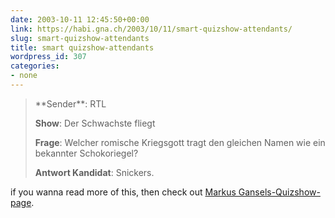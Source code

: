 ```yaml
---
date: 2003-10-11 12:45:50+00:00
link: https://habi.gna.ch/2003/10/11/smart-quizshow-attendants/
slug: smart-quizshow-attendants
title: smart quizshow-attendants
wordpress_id: 307
categories:
- none
---
```


<blockquote>**Sender**: RTL   

**Show**: Der Schwachste fliegt  

**Frage**: Welcher romische Kriegsgott tragt den gleichen Namen wie ein bekannter Schokoriegel?
> 
> 

**Antwort Kandidat**: Snickers.
</blockquote>


if you wanna read more of this, then check out [Markus Gansels-Quizshow-page](http://www.unmoralische.de/quizshow.htm).
